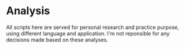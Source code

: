 # Analysis
All scripts here are served for personal research and practice purpose, using different language and application. I'm not reponsible for any decisions made based on these analyses.
